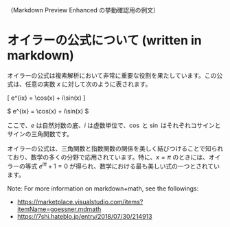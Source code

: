 （Markdown Preview Enhanced の挙動確認用の例文）

# オイラーの公式について (written in markdown)

オイラーの公式は複素解析において非常に重要な役割を果たしています。この公式は、任意の実数 $x$ に対して次のように表されます。

\[ e^{ix} = \cos(x) + i\sin(x) \]

$ e^{ix} = \cos(x) + i\sin(x) $

ここで、$e$ は自然対数の底、$i$ は虚数単位で、$\cos$ と $\sin$ はそれぞれコサインとサインの三角関数です。

オイラーの公式は、三角関数と指数関数の関係を美しく結びつけることで知られており、数学の多くの分野で応用されています。特に、$x = \pi$ のときには、オイラーの等式 $e^{i\pi} + 1 = 0$ が得られ、数学における最も美しい式の一つとされています。

Note: For more information on markdown+math, see the followings:
- https://marketplace.visualstudio.com/items?itemName=goessner.mdmath
- https://7shi.hateblo.jp/entry/2018/07/30/214913